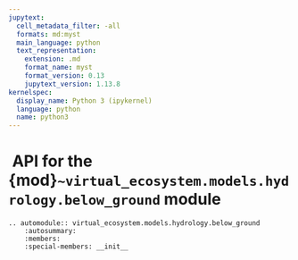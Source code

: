 ```yaml
---
jupytext:
  cell_metadata_filter: -all
  formats: md:myst
  main_language: python
  text_representation:
    extension: .md
    format_name: myst
    format_version: 0.13
    jupytext_version: 1.13.8
kernelspec:
  display_name: Python 3 (ipykernel)
  language: python
  name: python3
---
```


#  API for the {mod}`~virtual_ecosystem.models.hydrology.below_ground` module

```{eval-rst}
.. automodule:: virtual_ecosystem.models.hydrology.below_ground
    :autosummary:
    :members:
    :special-members: __init__
```
